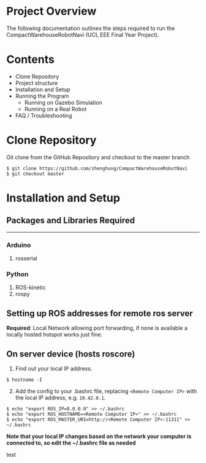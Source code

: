 # Project Overview

The following documentation outlines the steps required to run the CompactWarehouseRobotNavi (UCL EEE Final Year Project).

# Contents

- Clone Repository
- Project structure
- Installation and Setup
- Running the Program
    - Running on Gazebo Simulation
    - Running on a Real Robot
- FAQ / Troubleshooting


# Clone Repository

Git clone from the GitHub Repository and checkout to the master branch
```
$ git clone https://github.com/zhenghung/CompactWarehouseRobotNavi
$ git checkout master
```


# Installation and Setup 
## Packages and Libraries Required
---
### Arduino
1. rosserial


### Python
1. ROS-kinetic
2. rospy


## Setting up ROS addresses for remote ros server
**Required**: Local Network allowing port forwarding, if none is available a locally hosted hotspot works just fine.

## On server device (hosts roscore)
1. Find out your local IP address.
```
$ hostname -I
```

2. Add the config to your .bashrc file, replacing `<Remote Computer IP>` with the local IP address, e.g. `10.42.0.1`. 
```
$ echo "export ROS_IP=0.0.0.0" >> ~/.bashrc
$ echo "export ROS_HOSTNAME=<Remote Computer IP>" >> ~/.bashrc
$ echo "export ROS_MASTER_URI=http://<Remote Computer IP>:11311" >> ~/.bashrc
```

**Note that your local IP changes based on the network your computer is connected to, so edit the ~/.bashrc file as needed**

test